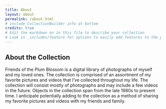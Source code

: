 ```yaml
---
title: About
layout: about
permalink: /about.html
# include CollectionBuilder info at bottom
credits: true
# Edit the markdown on in this file to describe your collection
# Look in _includes/feature for options to easily add features to the page
---
```





## About the Collection

Friends of the Plum Blossom is a digital library of photographs of myself and my loved ones. The collection is comprised of an assortment of my favorite pictures and videos that I’ve collected throughout my life.  The collection will consist mostly of photographs and may include a few videos in the future. Objects in the collection span from the late 1980s to present time. I anticipate potentially adding to the collection as a method of sharing my favorite pictures and videos with my friends and family. 




